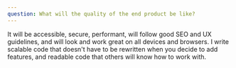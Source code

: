 ```yaml
---
question: What will the quality of the end product be like?
---
```


It will be accessible, secure, performant, will follow good SEO and UX guidelines, and will look and work great on all devices and browsers. I write scalable code that doesn't have to be rewritten when you decide to add features, and readable code that others will know how to work with.